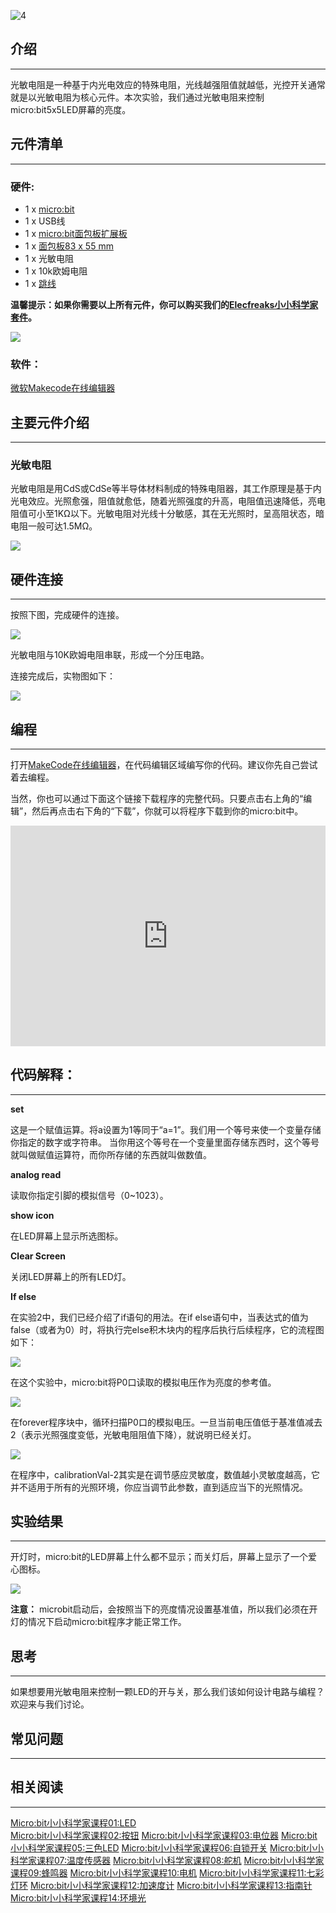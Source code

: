![4](https://i.imgur.com/MwngMAi.jpg)

## 介绍  
---

光敏电阻是一种基于内光电效应的特殊电阻，光线越强阻值就越低，光控开关通常就是以光敏电阻为核心元件。本次实验，我们通过光敏电阻来控制micro:bit5x5LED屏幕的亮度。


## 元件清单  
---

### 硬件:  

- 1 x [micro:bit](http://www.elecfreaks.com/estore/bbc-micro-bit-board-for-coding-programming.html)
- 1 x USB线
- 1 x [micro:bit面包板扩展板](http://www.elecfreaks.com/estore/microbit-breadboard-adapter.html)
- 1 x [面包板83 x 55 mm](http://www.elecfreaks.com/estore/transparent-breadboard-83-55-mm.html)
- 1 x 光敏电阻
- 1 x 10k欧姆电阻
- 1 x [跳线](http://www.elecfreaks.com/estore/breadborad-jumper-wire-65pcs-pack.html)

**温馨提示：如果你需要以上所有元件，你可以购买我们的[Elecfreaks小小科学家套件](https://item.taobao.com/item.htm?spm=a1z10.1-c-s.w4024-17803785896.2.18dc3f94XOgpWg&id=562837851877&scene=taobao_shop)。**


![](https://i.imgur.com/W4tseua.jpg)

### 软件：  

[微软Makecode在线编辑器](https://makecode.microbit.org/)


## 主要元件介绍  
---

### 光敏电阻

光敏电阻是用CdS或CdSe等半导体材料制成的特殊电阻器，其工作原理是基于内光电效应。光照愈强，阻值就愈低，随着光照强度的升高，电阻值迅速降低，亮电阻值可小至1KΩ以下。光敏电阻对光线十分敏感，其在无光照时，呈高阻状态，暗电阻一般可达1.5MΩ。  

![](https://i.imgur.com/jS03zGQ.jpg)


## 硬件连接  
---

按照下图，完成硬件的连接。

![](https://i.imgur.com/FtQDhiS.jpg)

光敏电阻与10K欧姆电阻串联，形成一个分压电路。

连接完成后，实物图如下：

![](https://i.imgur.com/TMd3Fq8.jpg)


## 编程  
---

打开[MakeCode在线编辑器](https://makecode.microbit.org/)，在代码编辑区域编写你的代码。建议你先自己尝试着去编程。

当然，你也可以通过下面这个链接下载程序的完整代码。只要点击右上角的“编辑”，然后再点击右下角的“下载”，你就可以将程序下载到你的micro:bit中。

<div style="position:relative;height:0;padding-bottom:70%;overflow:hidden;"><iframe style="position:absolute;top:0;left:0;width:100%;height:100%;" src="https://makecode.microbit.org/#pub:_K8xitbM9LPMk" frameborder="0" sandbox="allow-popups allow-forms allow-scripts allow-same-origin"></iframe></div>


## 代码解释：
---

**set**

这是一个赋值运算。将a设置为1等同于“a=1”。我们用一个等号来使一个变量存储你指定的数字或字符串。
当你用这个等号在一个变量里面存储东西时，这个等号就叫做赋值运算符，而你所存储的东西就叫做数值。

**analog read**

读取你指定引脚的模拟信号（0~1023）。

**show icon**

在LED屏幕上显示所选图标。

**Clear Screen**

关闭LED屏幕上的所有LED灯。

**If else**

在实验2中，我们已经介绍了if语句的用法。在if else语句中，当表达式的值为false（或者为0）时，将执行完else积木块内的程序后执行后续程序，它的流程图如下：

![](https://i.imgur.com/E5Xi2Uu.jpg)

在这个实验中，micro:bit将P0口读取的模拟电压作为亮度的参考值。

![](https://i.imgur.com/Tck85NO.jpg)

在forever程序块中，循环扫描P0口的模拟电压。一旦当前电压值低于基准值减去2（表示光照强度变低，光敏电阻阻值下降），就说明已经关灯。 

![](https://i.imgur.com/K8tmDxV.jpg)

在程序中，calibrationVal-2其实是在调节感应灵敏度，数值越小灵敏度越高，它并不适用于所有的光照环境，你应当调节此参数，直到适应当下的光照情况。


## 实验结果  
---

开灯时，micro:bit的LED屏幕上什么都不显示；而关灯后，屏幕上显示了一个爱心图标。

![](https://i.imgur.com/1Xu4lBR.gif)

**注意：**
microbit启动后，会按照当下的亮度情况设置基准值，所以我们必须在开灯的情况下启动micro:bit程序才能正常工作。


## 思考  
---

如果想要用光敏电阻来控制一颗LED的开与关，那么我们该如何设计电路与编程？欢迎来与我们讨论。


## 常见问题
---


## 相关阅读  
---

[Micro:bit小小科学家课程01:LED](/Micro_bit_Starter_Kit_Lesson_01_LED_CN/)              
[Micro:bit小小科学家课程02:按钮](/Micro_bit_Starter_Kit_Lesson_02_Button_CN/)
[Micro:bit小小科学家课程03:电位器](/Micro_bit_Starter_Kit_Lesson_03_Trimpot_CN/)
[Micro:bit小小科学家课程05:三色LED](/Micro_bit_Starter_Kit_Lesson_05_RGB_LED_CN/)
[Micro:bit小小科学家课程06:自锁开关](/Micro_bit_Starter_Kit_Lesson_06_Self_lock_Switch_CN/)
[Micro:bit小小科学家课程07:温度传感器](/Micro_bit_Starter_Kit_Lesson_07_Temperature_Sensor_CN/)
[Micro:bit小小科学家课程08:舵机](/Micro_bit_Starter_Kit_Lesson_08_Servo_CN/)
[Micro:bit小小科学家课程09:蜂鸣器](/Micro_bit_Starter_Kit_Lesson_09_Buzzer_CN/)
[Micro:bit小小科学家课程10:电机](/Micro_bit_Starter_Kit_Lesson_10_Motor_CN/)
[Micro:bit小小科学家课程11:七彩灯环](/Micro_bit_Starter_Kit_Lesson_11_Rainbow_LED_CN/)
[Micro:bit小小科学家课程12:加速度计](/Micro_bit_Starter_Kit_Lesson_12_Accelerometer_CN/)
[Micro:bit小小科学家课程13:指南针](/Micro_bit_Starter_Kit_Lesson_13_Compass_CN/)
[Micro:bit小小科学家课程14:环境光](/Micro_bit_Starter_Kit_Lesson_14_Ambient_Light_CN/)

